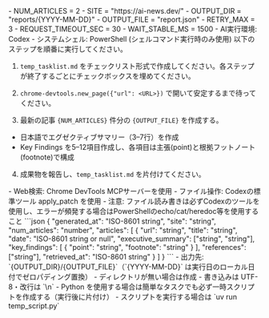 ﻿<Variables>
- NUM_ARTICLES = 2
- SITE = "https://ai-news.dev/"
- OUTPUT_DIR = "reports/{YYYY-MM-DD}"
- OUTPUT_FILE = "report.json"
- RETRY_MAX = 3
- REQUEST_TIMEOUT_SEC = 30
- WAIT_STABLE_MS = 1500
</Variables>

<CurrentEnvironment>
- AI実行環境: Codex
- システムシェル: PowerShell (シェルコマンド実行時のみ使用)
</CurrentEnvironment>

<Instructions>
以下のステップを順番に実行してください。

1. `temp_tasklist.md` をチェックリスト形式で作成してください。各ステップが終了するごとにチェックボックスを埋めてください。

2. `chrome-devtools.new_page({"url": <URL>})` で開いて安定するまで待ってください。

3. 最新の記事 `{NUM_ARTICLES}` 件分の `{OUTPUT_FILE}` を作成する。
  - 日本語でエグゼクティブサマリー（3–7行）を作成
  - Key Findings を5–12項目作成し、各項目は主張(point)と根拠フットノート(footnote)で構成

4. 成果物を報告し、`temp_tasklist.md` を片付けてください。
</Instructions>

<Constraints>
- Web検索: Chrome DevTools MCPサーバーを使用
- ファイル操作: Codexの標準ツール apply_patch を使用
- 注意: ファイル読み書きは必ずCodexのツールを使用し、エラーが頻発する場合はPowerShellのecho/cat/heredoc等を使用すること
</Constraints>

<JSONSchema>
```json
{
  "generated_at": "ISO-8601 string",
  "site": "string",
  "num_articles": "number",
  "articles": [
    {
      "url": "string",
      "title": "string",
      "date": "ISO-8601 string or null",
      "executive_summary": ["string", "string"],
      "key_findings": [
        {
          "point": "string",
          "footnote": "string"
        }
      ],
      "references": ["string"],
      "retrieved_at": "ISO-8601 string"
    }
  ]
}
```
</JSONSchema>

<Filesystem>
- 出力先: `{OUTPUT_DIR}/{OUTPUT_FILE}`（`{YYYY-MM-DD}` は実行日のローカル日付でゼロパディング置換）
- ディレクトリが無い場合は作成
- 書き込みは UTF-8・改行は `\n`
</Filesystem>

<Runtime>
- Python を使用する場合は簡単なタスクでも必ず一時スクリプトを作成する（実行後に片付け）
- スクリプトを実行する場合は `uv run temp_script.py`
</Runtime>